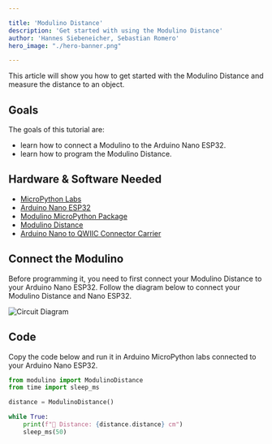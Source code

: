 ```yaml
---

title: 'Modulino Distance'
description: 'Get started with using the Modulino Distance'
author: 'Hannes Siebeneicher, Sebastian Romero'
hero_image: "./hero-banner.png"

---
```


This article will show you how to get started with the Modulino Distance and measure the distance to an object.

## Goals

The goals of this tutorial are:

- learn how to connect a Modulino to the Arduino Nano ESP32.
- learn how to program the Modulino Distance.

## Hardware & Software Needed

- [MicroPython Labs](https://lab-micropython.arduino.cc/)
- [Arduino Nano ESP32](https://store.arduino.cc/products/nano-esp32?queryID=undefined)
- [Modulino MicroPython Package](https://github.com/arduino/arduino-modulino-mpy)
- [Modulino Distance](https://store.arduino.cc/products/plug-and-make-kit)
- [Arduino Nano to QWIIC Connector Carrier]()

## Connect the Modulino

Before programming it, you need to first connect your Modulino Distance to your Arduino Nano ESP32. Follow the diagram below to connect your Modulino Distance and Nano ESP32.

![Circuit Diagram]()

## Code

Copy the code below and run it in Arduino MicroPython labs connected to your Arduino Nano ESP32.

```python
from modulino import ModulinoDistance
from time import sleep_ms

distance = ModulinoDistance()

while True:
    print(f"📏 Distance: {distance.distance} cm")
    sleep_ms(50)
````
